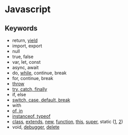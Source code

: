 # Javascript
## Keywords
- return, [yield](js-keyword-yield-example.html)
- import, export
- null
- true, false
- var, let, const
- async, await
- do, [while](js-keyword-while-example.html), continue, break
- for, continue, break
- [throw](js-keyword-throw-example.html)
- [try, catch, finally](js-keyword-try-catch-example.html)
- if, else
- [switch, case, default, break](js-keyword-switch-case-default-example.html)
- with
- [of, in](js-keyword-of-in-example.html)
- [instanceof, typeof](js-keyword-type-example.html)
- [class](js-keyword-extends-example.html), [extends](js-keyword-extends-example.html), [new](js-keyword-new-example.html), [function](js-keyword-function-example.html), [this](js-keyword-this-example.html), [super](js-keyword-super-example.html), static ([1](js-class-static-attr-example.html), [2](js-class-static-method-example.html))
- void, [debugger](js-keyword-debugger-example.html), [delete](js-json-remove-example.html)